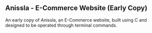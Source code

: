  ## Anissla - E-Commerce Website (Early Copy)
An early copy of Anissla, an E-Commerce website, built using C and designed to be operated through terminal commands.
